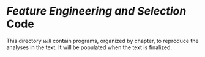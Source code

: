 # _Feature Engineering and Selection_ Code

This directory _will_ contain programs, organized by chapter, to reproduce the analyses in the text. It will be populated when the text is finalized. 

